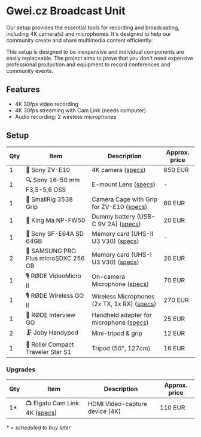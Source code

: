 # Gwei.cz Broadcast Unit

Our setup provides the essential tools for recording and broadcasting, including 4K camera(s) and microphones. It's designed to help our community create and share multimedia content efficiently.

This setup is designed to be inexpensive and individual components are easily replaceable. The project aims to prove that you don't need expensive professional production and equipment to record conferences and community events.

## Features

* 4K 30fps video recording
* 4K 30fps streaming with Cam Link (needs computer)
* Audio recording: 2 wireless microphones

## Setup

| Qty | Item | Description | Approx. price |
| --- | --- | --- | --- |
| 1 | 📸 Sony ZV-E10 | 4K camera ([specs](https://www.sony.com/electronics/support/e-mount-body-zv-e-series/zv-e10/specifications)) | 650 EUR |
| 1 | 🔍 Sony 16–50 mm F3,5-5,6 OSS | E-mount Lens ([specs](https://www.sony.cz/electronics/fotoaparaty-objektivy/selp1650/specifications)) | - |
| 1 | 🔧 SmallRig 3538 Grip | Camera Cage with Grip for ZV-E10 ([specs](https://www.smallrig.com/smallrig-camera-cage-with-grip-for-sony-zv-e10-3538b.html)) | 60 EUR |
| 1 | 🔋 King Ma NP-FW50 | Dummy battery (USB-C 9V 2A) ([specs](https://www.aliexpress.com/item/1005003690496107.html)) | 20 EUR |  
| 1 | 💾 Sony SF-E64A SD 64GB | Memory card (UHS-II U3 V30) ([specs](https://www.sony-asia.com/electronics/sd-cards/sf-e-series/specifications)) | - |
| 2 | 💾 SAMSUNG PRO Plus microSDXC 256 GB | Memory card (UHS-I U3 V30) ([specs](https://www.samsung.com/cz/memory-storage/memory-card/memory-card-pro-plus-microsd-card-512gb-mb-md512sa-eu/)) | 20 EUR |
| 1 | 🎙️ RØDE VideoMicro II | On-camera Microphone ([specs](https://edge.rode.com/pdf/page/2105/modules/7041/VideoMicro_II_ds_V05.pdf)) | 70 EUR |
| 1 | 🎙️ RØDE Wireless GO II | Wireless Microphones (2x TX, 1x RX) ([specs](https://edge.rode.com/pdf/page/88/modules/425/WirelessGOII_Datasheet_2.pdf)) | 270 EUR |
| 1 | 🎤 RØDE Interview GO | Handheld adapter for microphone ([specs](https://edge.rode.com/pdf/page/293/modules/4426/interviewgo_datasheet.pdf)) | 25 EUR |
| 2 | 🗜️ Joby Handypod | Mini-tripod & grip | 12 EUR |
| 1 | 🔭 Rollei Compact Traveler Star S1 | Tripod (50", 127cm) | 16 EUR |


### Upgrades
| Qty | Item | Description | Approx. price |
| --- | --- | --- | --- |
| 1* | 📺 Elgato Cam Link 4K ([specs](https://help.elgato.com/hc/en-us/articles/360027963272-Cam-Link-4K-Technical-Specifications)) | HDMI Video-capture device (4K) | 110 EUR |

*\* = scheduled to buy later*

